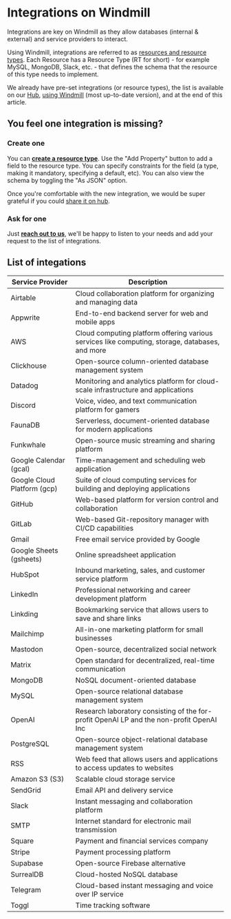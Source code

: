 # Integrations on Windmill

Integrations are key on Windmill as they allow databases (internal & external) and service providers to interact.

Using Windmill, integrations are referred to as [resources and resource types](../core_concepts/3_resources_and_types/index.md). Each Resource has a Resource Type (RT for short) - for example MySQL, MongoDB, Slack, etc. - that defines the schema that the resource of this type needs to implement.

We already have pre-set integrations (or resource types), the list is available on our [Hub](https://hub.windmill.dev/resources), [using Windmill](../getting_started/00_how_to_use_windmill/) (most up-to-date version), and at the end of this article.

## You feel one integration is missing?

### Create one

You can **[create a resource type](../core_concepts/3_resources_and_types/index.md#create-a-resource-type)**. Use the "Add Property" button to add a field to the resource type. You can specify constraints for the field (a type, making it mandatory, specifying a default, etc). You can also view the schema by toggling the "As JSON" option.

Once you're comfortable with the new integration, we would be super grateful if you could [share it on hub](../misc/1_share_on_hub/).

### Ask for one

Just **[reach out to us](../misc/6_getting_help/index.md)**, we'll be happy to listen to your needs and add your request to the list of integrations.


## List of integations

| Service Provider | Description |
| --- | --- |
| Airtable | Cloud collaboration platform for organizing and managing data |
| Appwrite | End-to-end backend server for web and mobile apps |
| AWS | Cloud computing platform offering various services like computing, storage, databases, and more |
| Clickhouse | Open-source column-oriented database management system |
| Datadog | Monitoring and analytics platform for cloud-scale infrastructure and applications |
| Discord | Voice, video, and text communication platform for gamers |
| FaunaDB | Serverless, document-oriented database for modern applications |
| Funkwhale | Open-source music streaming and sharing platform |
| Google Calendar (gcal) | Time-management and scheduling web application |
| Google Cloud Platform (gcp) | Suite of cloud computing services for building and deploying applications |
| GitHub | Web-based platform for version control and collaboration |
| GitLab | Web-based Git-repository manager with CI/CD capabilities |
| Gmail | Free email service provided by Google |
| Google Sheets (gsheets) | Online spreadsheet application |
| HubSpot | Inbound marketing, sales, and customer service platform |
| LinkedIn | Professional networking and career development platform |
| Linkding | Bookmarking service that allows users to save and share links |
| Mailchimp | All-in-one marketing platform for small businesses |
| Mastodon | Open-source, decentralized social network |
| Matrix | Open standard for decentralized, real-time communication |
| MongoDB | NoSQL document-oriented database |
| MySQL | Open-source relational database management system |
| OpenAI | Research laboratory consisting of the for-profit OpenAI LP and the non-profit OpenAI Inc |
| PostgreSQL | Open-source object-relational database management system |
| RSS | Web feed that allows users and applications to access updates to websites |
| Amazon S3 (S3) | Scalable cloud storage service |
| SendGrid | Email API and delivery service |
| Slack | Instant messaging and collaboration platform |
| SMTP | Internet standard for electronic mail transmission |
| Square | Payment and financial services company |
| Stripe | Payment processing platform |
| Supabase | Open-source Firebase alternative |
| SurrealDB | Cloud-hosted NoSQL database |
| Telegram | Cloud-based instant messaging and voice over IP service |
| Toggl | Time tracking software |